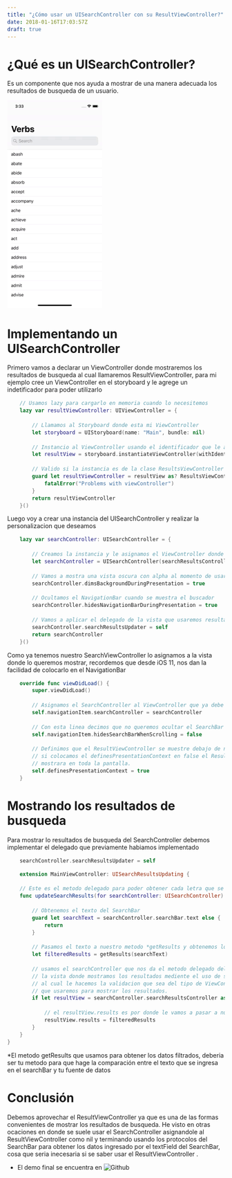 ```yaml
---
title: "¿Cómo usar un UISearchController con su ResultViewController?"
date: 2018-01-16T17:03:57Z
draft: true
---
```


# ¿Qué es un UISearchController?

Es un componente que nos ayuda a mostrar de una manera adecuada los resultados de busqueda de un usuario.

![](https://github.com/erikfloresq/UISearchControllerDemo/blob/master/UISearchView.gif)

# Implementando un UISearchController

Primero vamos a declarar un ViewController donde mostraremos los resultados de busqueda al cual llamaremos ResultViewController, para mi ejemplo cree un ViewController en el storyboard y le agrege un indetificador para poder utilizarlo

```swift
    // Usamos lazy para cargarlo en memoria cuando lo necesitemos
    lazy var resultViewController: UIViewController = {

        // Llamamos al Storyboard donde esta mi ViewController
        let storyboard = UIStoryboard(name: "Main", bundle: nil)

        // Instancio al ViewController usando el identificador que le asigne
        let resultView = storyboard.instantiateViewController(withIdentifier: "ResultsViewController")

        // Valido si la instancia es de la clase ResultsViewController la cual usaré para mostrar los resultados
        guard let resultViewController = resultView as? ResultsViewController else {
            fatalError("Problems with viewController")
        }
        return resultViewController
    }()
```

Luego voy a crear una instancia del UISearchController y realizar la personalizacion que deseamos

```swift
    lazy var searchController: UISearchController = {

        // Creamos la instancia y le asignamos el ViewController donde vamos a mostrar los resultados (el ResultViewController lo creamos anteriormente)
        let searchController = UISearchController(searchResultsController: resultViewController)

        // Vamos a mostra una vista oscura con alpha al momento de usar el buscador
        searchController.dimsBackgroundDuringPresentation = true

        // Ocultamos el NavigationBar cuando se muestra el buscador
        searchController.hidesNavigationBarDuringPresentation = true

        // Vamos a aplicar el delegado de la vista que usaremos resultados
        searchController.searchResultsUpdater = self
        return searchController
    }()
```

Como ya tenemos nuestro SearchViewController lo asignamos a la vista donde lo queremos mostrar, recordemos que desde iOS 11, nos dan la facilidad de colocarlo en el NavigationBar

```swift
    override func viewDidLoad() {
        super.viewDidLoad()

        // Asignamos el SearchController al ViewController que ya debe de tener un NavigationBar implementando
        self.navigationItem.searchController = searchController

        // Con esta linea decimos que no queremos ocultar el SearchBar cuando se realize scroll
        self.navigationItem.hidesSearchBarWhenScrolling = false

        // Definimos que el ResultViewController se muestre debajo de nuestro NavigationBar,
        // si colocamos el definesPresentationContext en false el ResultViewController se
        // mostrara en toda la pantalla. 
        self.definesPresentationContext = true
    }
```

# Mostrando los resultados de busqueda

Para mostrar lo resultados de busqueda del SearchController debemos implementar el delegado que previamente habiamos implementado

```swift
    searchController.searchResultsUpdater = self
```

```swift
    extension MainViewController: UISearchResultsUpdating {
    
    // Este es el metodo delegado para poder obtener cada letra que se ingrese en el SearchBar
    func updateSearchResults(for searchController: UISearchController) {

        // Obtenemos el texto del SearchBar
        guard let searchText = searchController.searchBar.text else {
            return
        }

        // Pasamos el texto a nuestro metodo *getResults y obtenemos los datos filtrados
        let filteredResults = getResults(searchText)

        // usamos el searchController que nos da el metodo delegado del cual obtenemos
        // la vista donde mostramos los resultados mediente el uso de searchResultsController,
        // al cual le hacemos la validacion que sea del tipo de ViewController
        // que usaremos para mostrar los resultados.
        if let resultView = searchController.searchResultsController as? ResultsViewController {

            // el resultView.results es por donde le vamos a pasar a nuestra vista de resultado lo resultados que filtramos previamente
            resultView.results = filteredResults
        }
    }
}
```

*El metodo getResults que usamos para obtener los datos filtrados, deberia ser tu metodo para que hage la comparación entre el texto que se ingresa en el searchBar y tu fuente de datos


# Conclusión

Debemos aprovechar el ResultViewController ya que es una de las formas convenientes de mostrar los resultados de busqueda.
He visto en otras ocaciones en donde se suele usar el SearchController asignandole al ResultViewController como nil y terminando usando los protocolos del SearchBar para obtener los datos ingresado por el textField del SearchBar, cosa que seria inecesaria si se saber usar el ResultViewController .

* El demo final se encuentra en ![Github](https://github.com/erikfloresq/UISearchControllerDemo)

